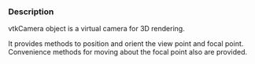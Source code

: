 ### Description

vtkCamera object is a virtual camera for 3D rendering. 

It provides methods to position and orient the view point and focal point. Convenience methods for moving about the focal point also are provided.
